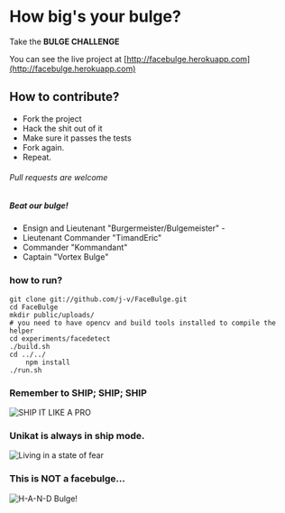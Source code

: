# How big's your bulge?
Take the **BULGE CHALLENGE**

You can see the live project at [http://facebulge.herokuapp.com](http://facebulge.herokuapp.com)

## How to contribute?
* Fork the project
* Hack the shit out of it
* Make sure it passes the tests
* Fork again.
* Repeat.

###### Pull requests are welcome

##### Beat our bulge!
* Ensign and Lieutenant "Burgermeister/Bulgemeister" - 
* Lieutenant Commander  "TimandEric"
* Commander "Kommandant"
* Captain "Vortex Bulge"

### how to run?

    git clone git://github.com/j-v/FaceBulge.git
    cd FaceBulge
    mkdir public/uploads/
    # you need to have opencv and build tools installed to compile the helper
    cd experiments/facedetect
    ./build.sh
    cd ../../
		npm install
    ./run.sh

### Remember to SHIP; SHIP; SHIP
![SHIP IT LIKE A PRO](http://i.imgur.com/SrAsR.jpg)

### Unikat is always in ship mode.
![Living in a state of fear](http://i.imgur.com/tkxxt.png)

### This is NOT a facebulge...
![H-A-N-D Bulge!](http://www.unlikethis.com/handbulge.png)


